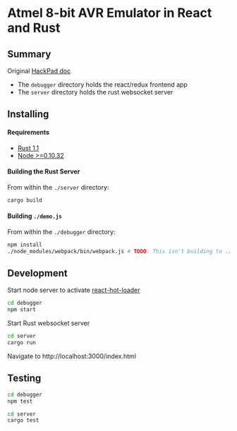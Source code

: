 # Atmel 8-bit AVR Emulator in React and Rust

## Summary

Original [HackPad doc](https://hackpad.com/Atmel-AVR-Emulator-oInhZ8NzxKG)

* The `debugger` directory holds the react/redux frontend app
* The `server` directory holds the rust websocket server

## Installing

#### Requirements

* [Rust 1.1](http://www.rust-lang.org/install.html)
* [Node >=0.10.32](https://nodejs.org/download/)

#### Building the Rust Server

From within the `./server` directory:

``` bash
cargo build
```

#### Building `./demo.js`

From within the `./debugger` directory:

``` bash
npm install
./node_modules/webpack/bin/webpack.js # TODO: This isn't building to ./bundle.js any more - maybe react-hot-loader is interfering?
```

## Development

Start node server to activate [react-hot-loader](https://github.com/gaearon/react-hot-loader)
``` bash
cd debugger
npm start
```

Start Rust websocket server
``` bash
cd server
cargo run
```

Navigate to http://localhost:3000/index.html

## Testing

``` bash
cd debugger
npm test
```

``` bash
cd server
cargo test
```
